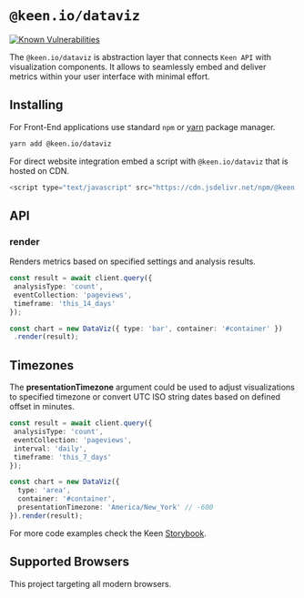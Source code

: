 # `@keen.io/dataviz`

[![Known Vulnerabilities](https://snyk.io/test/github/keen/keen/badge.svg?targetFile=packages/dataviz/package.json)](https://snyk.io/test/github/keen/keen?targetFile=packages/dataviz/package.json)

The `@keen.io/dataviz` is abstraction layer that connects `Keen API` with visualization components.
It allows to seamlessly embed and deliver metrics within your user interface with minimal effort.

## Installing

For Front-End applications use standard `npm` or [yarn](https://yarnpkg.com/lang/en/) package manager.

```sh
yarn add @keen.io/dataviz
```

For direct website integration embed a script with `@keen.io/dataviz` that is hosted on CDN.

```js
<script type="text/javascript" src="https://cdn.jsdelivr.net/npm/@keen.io/dataviz@latest/dist/dataviz.min.js"></script>
```

## API

### render

Renders metrics based on specified settings and analysis results.

```typescript
const result = await client.query({
 analysisType: 'count',
 eventCollection: 'pageviews',
 timeframe: 'this_14_days'
});

const chart = new DataViz({ type: 'bar', container: '#container' })
 .render(result);
```

## Timezones

The **presentationTimezone** argument could be used to adjust visualizations to specified timezone or convert UTC ISO string dates based on defined offset in minutes.

```typescript
const result = await client.query({
 analysisType: 'count',
 eventCollection: 'pageviews',
 interval: 'daily',
 timeframe: 'this_7_days'
});

const chart = new DataViz({
  type: 'area',
  container: '#container',
  presentationTimezone: 'America/New_York' // -600
}).render(result);
```

For more code examples check the Keen [Storybook](https://keen.github.io/keen/).

## Supported Browsers

This project targeting all modern browsers.
